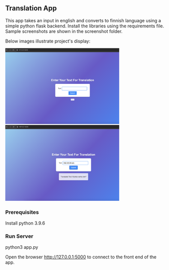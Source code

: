 ## Translation App

This app takes an input in english and converts to finnish language using a simple python flask backend. Install the libraries using the requirements file. Sample screenshots are shown in the screenshot folder.

Below images illustrate project's display:

<p>
<img src="https://github.com/MahnoorFatima02/LanguageTranslator/blob/main/screenshots/Screenshot%202024-12-05%20at%2022.22.32.png" alt="Main" width="360" height="240" /> &nbsp;&nbsp;
<img src="https://github.com/MahnoorFatima02/LanguageTranslator/blob/main/screenshots/Screenshot%202024-12-05%20at%2022.23.01.png" alt="Translate" width="360" height="240"/> &nbsp;&nbsp;

### Prerequisites
Install python 3.9.6

### Run Server
python3 app.py

Open the browser http://127.0.0.1:5000 to connect to the front end of the app.

